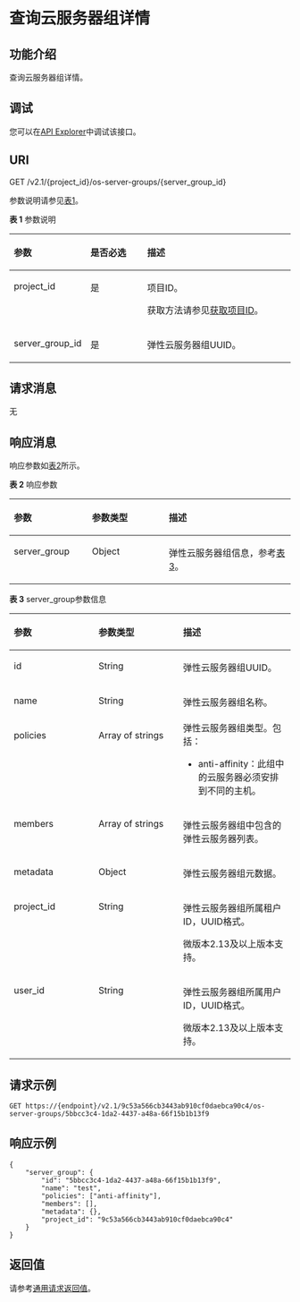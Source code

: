 # 查询云服务器组详情<a name="ecs_03_1403"></a>

## 功能介绍<a name="zh-cn_topic_0057973159_section30240326"></a>

查询云服务器组详情。

## 调试<a name="section926243314015"></a>

您可以在[API Explorer](https://apiexplorer.developer.huaweicloud.com/apiexplorer/doc?product=ECS&api=NovaShowServerGroup)中调试该接口。

## URI<a name="zh-cn_topic_0057973159_section3727484"></a>

GET /v2.1/\{project\_id\}/os-server-groups/\{server\_group\_id\}

参数说明请参见[表1](#table1773113411618)。

**表 1**  参数说明

<a name="table1773113411618"></a>
<table><thead align="left"><tr id="row2073173419165"><th class="cellrowborder" valign="top" width="23.342334233423344%" id="mcps1.2.4.1.1"><p id="p1734664216169"><a name="p1734664216169"></a><a name="p1734664216169"></a>参数</p>
</th>
<th class="cellrowborder" valign="top" width="21.202120212021203%" id="mcps1.2.4.1.2"><p id="p11346124271610"><a name="p11346124271610"></a><a name="p11346124271610"></a>是否必选</p>
</th>
<th class="cellrowborder" valign="top" width="55.45554555455545%" id="mcps1.2.4.1.3"><p id="p11346104220163"><a name="p11346104220163"></a><a name="p11346104220163"></a>描述</p>
</th>
</tr>
</thead>
<tbody><tr id="row1773534141610"><td class="cellrowborder" valign="top" width="23.342334233423344%" headers="mcps1.2.4.1.1 "><p id="p83465429162"><a name="p83465429162"></a><a name="p83465429162"></a>project_id</p>
</td>
<td class="cellrowborder" valign="top" width="21.202120212021203%" headers="mcps1.2.4.1.2 "><p id="p63461542141612"><a name="p63461542141612"></a><a name="p63461542141612"></a>是</p>
</td>
<td class="cellrowborder" valign="top" width="55.45554555455545%" headers="mcps1.2.4.1.3 "><p id="p18346124231612"><a name="p18346124231612"></a><a name="p18346124231612"></a>项目ID。</p>
<p id="p11346114211166"><a name="p11346114211166"></a><a name="p11346114211166"></a>获取方法请参见<a href="获取项目ID.md">获取项目ID</a>。</p>
</td>
</tr>
<tr id="row1373153419161"><td class="cellrowborder" valign="top" width="23.342334233423344%" headers="mcps1.2.4.1.1 "><p id="p193461542111617"><a name="p193461542111617"></a><a name="p193461542111617"></a>server_group_id</p>
</td>
<td class="cellrowborder" valign="top" width="21.202120212021203%" headers="mcps1.2.4.1.2 "><p id="p734764214164"><a name="p734764214164"></a><a name="p734764214164"></a>是</p>
</td>
<td class="cellrowborder" valign="top" width="55.45554555455545%" headers="mcps1.2.4.1.3 "><p id="p1034714281618"><a name="p1034714281618"></a><a name="p1034714281618"></a><span id="text1334713429164"><a name="text1334713429164"></a><a name="text1334713429164"></a>弹性云服务器</span>组UUID。</p>
</td>
</tr>
</tbody>
</table>

## 请求消息<a name="section7947182095214"></a>

无

## 响应消息<a name="zh-cn_topic_0057973159_section28398296"></a>

响应参数如[表2](#table176896216171)所示。

**表 2**  响应参数

<a name="table176896216171"></a>
<table><thead align="left"><tr id="row136891322172"><th class="cellrowborder" valign="top" width="27.792779277927792%" id="mcps1.2.4.1.1"><p id="p18622612101716"><a name="p18622612101716"></a><a name="p18622612101716"></a>参数</p>
</th>
<th class="cellrowborder" valign="top" width="27.342734273427343%" id="mcps1.2.4.1.2"><p id="p76221812141711"><a name="p76221812141711"></a><a name="p76221812141711"></a>参数类型</p>
</th>
<th class="cellrowborder" valign="top" width="44.86448644864487%" id="mcps1.2.4.1.3"><p id="p462291231718"><a name="p462291231718"></a><a name="p462291231718"></a>描述</p>
</th>
</tr>
</thead>
<tbody><tr id="row468942121713"><td class="cellrowborder" valign="top" width="27.792779277927792%" headers="mcps1.2.4.1.1 "><p id="p1622161215175"><a name="p1622161215175"></a><a name="p1622161215175"></a>server_group</p>
</td>
<td class="cellrowborder" valign="top" width="27.342734273427343%" headers="mcps1.2.4.1.2 "><p id="p11622171219171"><a name="p11622171219171"></a><a name="p11622171219171"></a>Object</p>
</td>
<td class="cellrowborder" valign="top" width="44.86448644864487%" headers="mcps1.2.4.1.3 "><p id="p12622131215171"><a name="p12622131215171"></a><a name="p12622131215171"></a><span id="text1562213126175"><a name="text1562213126175"></a><a name="text1562213126175"></a>弹性云服务器</span>组信息，参考<a href="#zh-cn_topic_0057973159_table5520021">表3</a>。</p>
</td>
</tr>
</tbody>
</table>

**表 3**  server\_group参数信息

<a name="zh-cn_topic_0057973159_table5520021"></a>
<table><thead align="left"><tr id="zh-cn_topic_0057973159_row52947946"><th class="cellrowborder" valign="top" width="30.09%" id="mcps1.2.4.1.1"><p id="p14850105762611"><a name="p14850105762611"></a><a name="p14850105762611"></a>参数</p>
</th>
<th class="cellrowborder" valign="top" width="30.09%" id="mcps1.2.4.1.2"><p id="p1685014574266"><a name="p1685014574266"></a><a name="p1685014574266"></a>参数类型</p>
</th>
<th class="cellrowborder" valign="top" width="39.82%" id="mcps1.2.4.1.3"><p id="p168651757112614"><a name="p168651757112614"></a><a name="p168651757112614"></a>描述</p>
</th>
</tr>
</thead>
<tbody><tr id="zh-cn_topic_0057973159_row5110742"><td class="cellrowborder" valign="top" width="30.09%" headers="mcps1.2.4.1.1 "><p id="zh-cn_topic_0057973159_p11316939"><a name="zh-cn_topic_0057973159_p11316939"></a><a name="zh-cn_topic_0057973159_p11316939"></a>id</p>
</td>
<td class="cellrowborder" valign="top" width="30.09%" headers="mcps1.2.4.1.2 "><p id="zh-cn_topic_0057973159_p44256881"><a name="zh-cn_topic_0057973159_p44256881"></a><a name="zh-cn_topic_0057973159_p44256881"></a>String</p>
</td>
<td class="cellrowborder" valign="top" width="39.82%" headers="mcps1.2.4.1.3 "><p id="zh-cn_topic_0057973159_p56454382"><a name="zh-cn_topic_0057973159_p56454382"></a><a name="zh-cn_topic_0057973159_p56454382"></a><span id="text1090613491423"><a name="text1090613491423"></a><a name="text1090613491423"></a>弹性云服务器</span>组UUID。</p>
</td>
</tr>
<tr id="zh-cn_topic_0057973159_row38327398"><td class="cellrowborder" valign="top" width="30.09%" headers="mcps1.2.4.1.1 "><p id="zh-cn_topic_0057973159_p17511496"><a name="zh-cn_topic_0057973159_p17511496"></a><a name="zh-cn_topic_0057973159_p17511496"></a>name</p>
</td>
<td class="cellrowborder" valign="top" width="30.09%" headers="mcps1.2.4.1.2 "><p id="zh-cn_topic_0057973159_p9145087"><a name="zh-cn_topic_0057973159_p9145087"></a><a name="zh-cn_topic_0057973159_p9145087"></a>String</p>
</td>
<td class="cellrowborder" valign="top" width="39.82%" headers="mcps1.2.4.1.3 "><p id="zh-cn_topic_0057973159_p5596939"><a name="zh-cn_topic_0057973159_p5596939"></a><a name="zh-cn_topic_0057973159_p5596939"></a><span id="text1255410502213"><a name="text1255410502213"></a><a name="text1255410502213"></a>弹性云服务器</span>组名称。</p>
</td>
</tr>
<tr id="zh-cn_topic_0057973159_row50372456"><td class="cellrowborder" valign="top" width="30.09%" headers="mcps1.2.4.1.1 "><p id="zh-cn_topic_0057973159_p53637170"><a name="zh-cn_topic_0057973159_p53637170"></a><a name="zh-cn_topic_0057973159_p53637170"></a>policies</p>
</td>
<td class="cellrowborder" valign="top" width="30.09%" headers="mcps1.2.4.1.2 "><p id="zh-cn_topic_0057973159_p49643541"><a name="zh-cn_topic_0057973159_p49643541"></a><a name="zh-cn_topic_0057973159_p49643541"></a>Array of strings</p>
</td>
<td class="cellrowborder" valign="top" width="39.82%" headers="mcps1.2.4.1.3 "><div class="p" id="zh-cn_topic_0057973159_p31957059"><a name="zh-cn_topic_0057973159_p31957059"></a><a name="zh-cn_topic_0057973159_p31957059"></a><span id="text1212315519217"><a name="text1212315519217"></a><a name="text1212315519217"></a>弹性云服务器</span>组类型。包括：<a name="zh-cn_topic_0057973153_ul1237514118527"></a><a name="zh-cn_topic_0057973153_ul1237514118527"></a><ul id="zh-cn_topic_0057973153_ul1237514118527"><li>anti-affinity：此组中的<span id="text108531141105410"><a name="text108531141105410"></a><a name="text108531141105410"></a>云服务器</span>必须安排到不同的主机。</li></ul>
</div>
</td>
</tr>
<tr id="zh-cn_topic_0057973159_row19178079"><td class="cellrowborder" valign="top" width="30.09%" headers="mcps1.2.4.1.1 "><p id="zh-cn_topic_0057973159_p9920603"><a name="zh-cn_topic_0057973159_p9920603"></a><a name="zh-cn_topic_0057973159_p9920603"></a>members</p>
</td>
<td class="cellrowborder" valign="top" width="30.09%" headers="mcps1.2.4.1.2 "><p id="zh-cn_topic_0057973159_p65371346"><a name="zh-cn_topic_0057973159_p65371346"></a><a name="zh-cn_topic_0057973159_p65371346"></a>Array of strings</p>
</td>
<td class="cellrowborder" valign="top" width="39.82%" headers="mcps1.2.4.1.3 "><p id="zh-cn_topic_0057973159_p8656215"><a name="zh-cn_topic_0057973159_p8656215"></a><a name="zh-cn_topic_0057973159_p8656215"></a><span id="text990715511124"><a name="text990715511124"></a><a name="text990715511124"></a>弹性云服务器</span>组中包含的<span id="text1063465220219"><a name="text1063465220219"></a><a name="text1063465220219"></a>弹性云服务器</span>列表。</p>
</td>
</tr>
<tr id="zh-cn_topic_0057973159_row10797076"><td class="cellrowborder" valign="top" width="30.09%" headers="mcps1.2.4.1.1 "><p id="zh-cn_topic_0057973159_p2147930"><a name="zh-cn_topic_0057973159_p2147930"></a><a name="zh-cn_topic_0057973159_p2147930"></a>metadata</p>
</td>
<td class="cellrowborder" valign="top" width="30.09%" headers="mcps1.2.4.1.2 "><p id="zh-cn_topic_0057973159_p39764641"><a name="zh-cn_topic_0057973159_p39764641"></a><a name="zh-cn_topic_0057973159_p39764641"></a>Object</p>
</td>
<td class="cellrowborder" valign="top" width="39.82%" headers="mcps1.2.4.1.3 "><p id="zh-cn_topic_0057973159_p43657808"><a name="zh-cn_topic_0057973159_p43657808"></a><a name="zh-cn_topic_0057973159_p43657808"></a><span id="text1752319533215"><a name="text1752319533215"></a><a name="text1752319533215"></a>弹性云服务器</span>组元数据。</p>
</td>
</tr>
<tr id="zh-cn_topic_0057973159_row57375958"><td class="cellrowborder" valign="top" width="30.09%" headers="mcps1.2.4.1.1 "><p id="zh-cn_topic_0057973159_p16941010"><a name="zh-cn_topic_0057973159_p16941010"></a><a name="zh-cn_topic_0057973159_p16941010"></a>project_id</p>
</td>
<td class="cellrowborder" valign="top" width="30.09%" headers="mcps1.2.4.1.2 "><p id="zh-cn_topic_0057973159_p30044530"><a name="zh-cn_topic_0057973159_p30044530"></a><a name="zh-cn_topic_0057973159_p30044530"></a>String</p>
</td>
<td class="cellrowborder" valign="top" width="39.82%" headers="mcps1.2.4.1.3 "><p id="zh-cn_topic_0057973159_p23428799"><a name="zh-cn_topic_0057973159_p23428799"></a><a name="zh-cn_topic_0057973159_p23428799"></a><span id="text12666541218"><a name="text12666541218"></a><a name="text12666541218"></a>弹性云服务器</span>组所属租户ID，UUID格式。</p>
<p id="p1873011156514"><a name="p1873011156514"></a><a name="p1873011156514"></a>微版本2.13及以上版本支持。</p>
</td>
</tr>
<tr id="zh-cn_topic_0057973159_row975381085117"><td class="cellrowborder" valign="top" width="30.09%" headers="mcps1.2.4.1.1 "><p id="zh-cn_topic_0057973159_p187549109517"><a name="zh-cn_topic_0057973159_p187549109517"></a><a name="zh-cn_topic_0057973159_p187549109517"></a>user_id</p>
</td>
<td class="cellrowborder" valign="top" width="30.09%" headers="mcps1.2.4.1.2 "><p id="zh-cn_topic_0057973159_p090181716517"><a name="zh-cn_topic_0057973159_p090181716517"></a><a name="zh-cn_topic_0057973159_p090181716517"></a>String</p>
</td>
<td class="cellrowborder" valign="top" width="39.82%" headers="mcps1.2.4.1.3 "><p id="zh-cn_topic_0057973159_p39217176512"><a name="zh-cn_topic_0057973159_p39217176512"></a><a name="zh-cn_topic_0057973159_p39217176512"></a><span id="text16860173512312"><a name="text16860173512312"></a><a name="text16860173512312"></a>弹性云服务器</span>组所属用户ID，UUID格式。</p>
<p id="p01189312816"><a name="p01189312816"></a><a name="p01189312816"></a>微版本2.13及以上版本支持。</p>
</td>
</tr>
</tbody>
</table>

## 请求示例<a name="zh-cn_topic_0057973159_section54258073"></a>

```
GET https://{endpoint}/v2.1/9c53a566cb3443ab910cf0daebca90c4/os-server-groups/5bbcc3c4-1da2-4437-a48a-66f15b1b13f9
```

## 响应示例<a name="section8761640135117"></a>

```
{
    "server_group": {
        "id": "5bbcc3c4-1da2-4437-a48a-66f15b1b13f9",
        "name": "test",
        "policies": ["anti-affinity"],
        "members": [],
        "metadata": {},
        "project_id": "9c53a566cb3443ab910cf0daebca90c4"
    }
}
```

## 返回值<a name="zh-cn_topic_0057973159_section32827787"></a>

请参考[通用请求返回值](通用请求返回值.md)。

